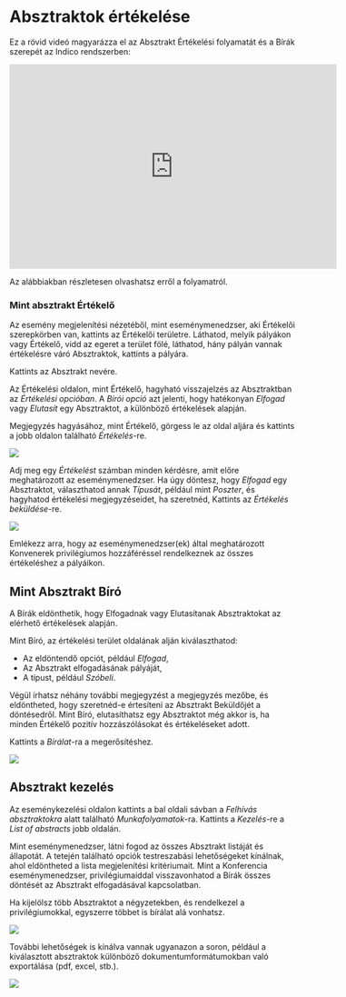 # Absztraktok értékelése

Ez a rövid videó magyarázza el az Absztrakt Értékelési folyamatát és a Bírák szerepét az Indico rendszerben:

<iframe width="576" height="360" frameborder="0" src="https://cds.cern.ch/video/2275653?showTitle=true" allowfullscreen></iframe>

Az alábbiakban részletesen olvashatsz erről a folyamatról.

### Mint absztrakt Értékelő

Az esemény megjelenítési nézetéből, mint eseménymenedzser, aki Értékelői szerepkörben van, kattints az Értékelői területre. Láthatod, melyik pályákon vagy Értékelő, vidd az egeret a terület fölé, láthatod, hány pályán vannak értékelésre váró Absztraktok, kattints a pályára.

Kattints az Absztrakt nevére.

Az Értékelési oldalon, mint Értékelő, hagyható visszajelzés az Absztraktban az _Értékelési opcióban_. A _Bírói opció_ azt jelenti, hogy hatékonyan _Elfogad_ vagy _Elutasít_ egy Absztraktot, a különböző értékelések alapján.

Megjegyzés hagyásához, mint Értékelő, görgess le az oldal aljára és kattints a jobb oldalon található _Értékelés_-re.

![](../assets/Conference_Abstract_Review_1.png)

Adj meg egy _Értékelést_ számban minden kérdésre, amit előre meghatározott az eseménymenedzser.
Ha úgy döntesz, hogy _Elfogad_ egy Absztraktot, választhatod annak _Típusát_, például mint _Poszter_, és hagyhatod értékelési megjegyzéseidet, ha szeretnéd,
Kattints az _Értékelés beküldése_-re.

![](../assets/Conference_Abstract_Review_2.png)

Emlékezz arra, hogy az eseménymenedzser(ek) által meghatározott Konvenerek privilégiumos hozzáféréssel rendelkeznek az összes értékeléshez a pályáikon.

## Mint Absztrakt Bíró

A Bírák eldönthetik, hogy Elfogadnak vagy Elutasítanak Absztraktokat az elérhető értékelések alapján.

Mint Bíró, az értékelési terület oldalának alján kiválaszthatod:
- Az eldöntendő opciót, például _Elfogad_,
- Az Absztrakt elfogadásának pályáját,
- A típust, például _Szóbeli_.

Végül írhatsz néhány további megjegyzést a megjegyzés mezőbe, és eldöntheted, hogy szeretnéd-e értesíteni az Absztrakt Beküldőjét a döntésedről. Mint Bíró, elutasíthatsz egy Absztraktot még akkor is, ha minden Értékelő pozitív hozzászólásokat és értékeléseket adott.

Kattints a _Bírálat_-ra a megerősítéshez.

![](../assets/Conference_Abstract_Review_3.png)

## Absztrakt kezelés

Az eseménykezelési oldalon kattints a bal oldali sávban a _Felhívás absztraktokra_ alatt található _Munkafolyamatok_-ra.
Kattints a _Kezelés_-re a _List of abstracts_ jobb oldalán.

Mint eseménymenedzser, látni fogod az összes Absztrakt listáját és állapotát. A tetején található opciók testreszabási lehetőségeket kínálnak, ahol eldöntheted a lista megjelenítési kritériumait. Mint a Konferencia eseménymenedzser, privilégiumaiddal visszavonhatod a Bírák összes döntését az Absztrakt elfogadásával kapcsolatban.

Ha kijelölsz több Absztraktot a négyzetekben, és rendelkezel a privilégiumokkal, egyszerre többet is bírálat alá vonhatsz.

![](../assets/Conference_Abstract_Review_4.png)

További lehetőségek is kínálva vannak ugyanazon a soron, például a kiválasztott absztraktok különböző dokumentumformátumokban való exportálása (pdf, excel, stb.).

![](../assets/Conference_Abstract_Review_5.png)
